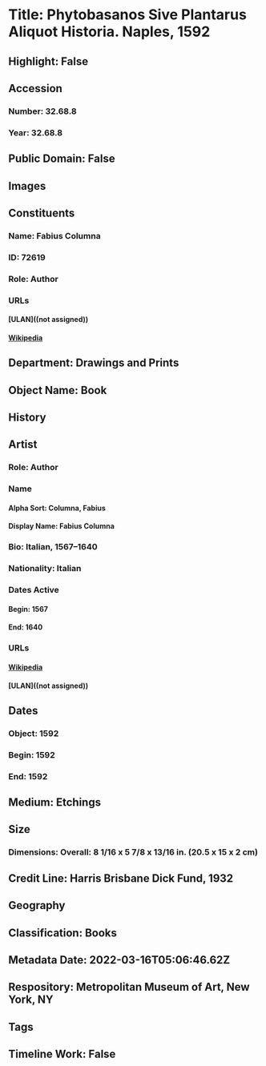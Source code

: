 # Title: Phytobasanos Sive Plantarus Aliquot Historia.  Naples, 1592
## Highlight: False
## Accession
### Number: 32.68.8
### Year: 32.68.8
## Public Domain: False
## Images
## Constituents
### Name: Fabius Columna
### ID: 72619
### Role: Author
### URLs
#### [ULAN]((not assigned))
#### [Wikipedia](https://www.wikidata.org/wiki/Q1390516)
## Department: Drawings and Prints
## Object Name: Book
## History
## Artist
### Role: Author
### Name
#### Alpha Sort: Columna, Fabius
#### Display Name: Fabius Columna
### Bio: Italian, 1567–1640
### Nationality: Italian
### Dates Active
#### Begin: 1567
#### End: 1640
### URLs
#### [Wikipedia](https://www.wikidata.org/wiki/Q1390516)
#### [ULAN]((not assigned))
## Dates
### Object: 1592
### Begin: 1592
### End: 1592
## Medium: Etchings
## Size
### Dimensions: Overall: 8 1/16 x 5 7/8 x 13/16 in. (20.5 x 15 x 2 cm)
## Credit Line: Harris Brisbane Dick Fund, 1932
## Geography
## Classification: Books
## Metadata Date: 2022-03-16T05:06:46.62Z
## Respository: Metropolitan Museum of Art, New York, NY
## Tags
## Timeline Work: False